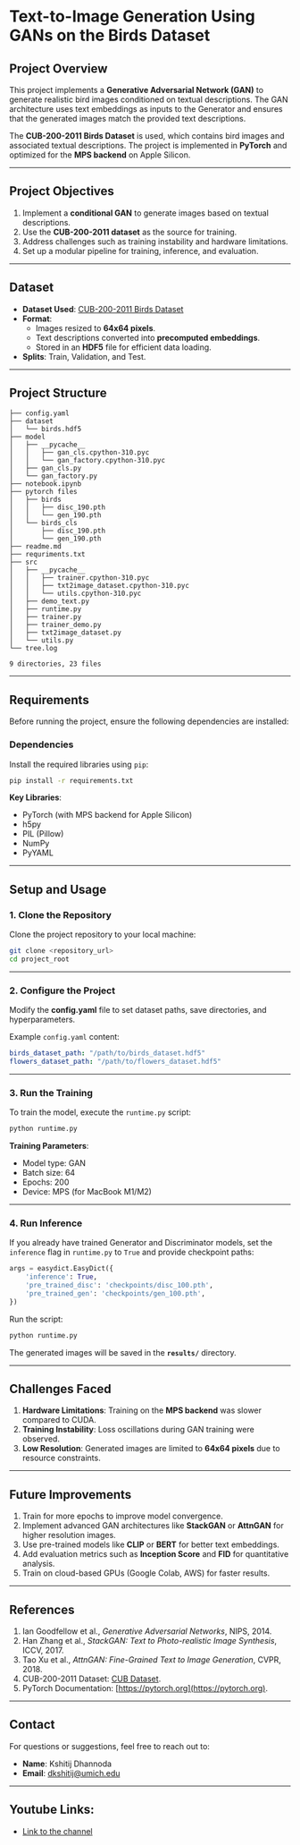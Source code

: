 
# **Text-to-Image Generation Using GANs on the Birds Dataset**


## **Project Overview**  
This project implements a **Generative Adversarial Network (GAN)** to generate realistic bird images conditioned on textual descriptions. The GAN architecture uses text embeddings as inputs to the Generator and ensures that the generated images match the provided text descriptions.  

The **CUB-200-2011 Birds Dataset** is used, which contains bird images and associated textual descriptions. The project is implemented in **PyTorch** and optimized for the **MPS backend** on Apple Silicon.

---

## **Project Objectives**  
1. Implement a **conditional GAN** to generate images based on textual descriptions.  
2. Use the **CUB-200-2011 dataset** as the source for training.  
3. Address challenges such as training instability and hardware limitations.  
4. Set up a modular pipeline for training, inference, and evaluation.

---

## **Dataset**  
- **Dataset Used**: [CUB-200-2011 Birds Dataset](http://www.vision.caltech.edu/visipedia/CUB-200-2011.html)  
- **Format**:  
   - Images resized to **64x64 pixels**.  
   - Text descriptions converted into **precomputed embeddings**.  
   - Stored in an **HDF5** file for efficient data loading.  
- **Splits**: Train, Validation, and Test.  

---

## **Project Structure**  

```plaintext
├── config.yaml
├── dataset
│   └── birds.hdf5
├── model
│   ├── __pycache__
│   │   ├── gan_cls.cpython-310.pyc
│   │   └── gan_factory.cpython-310.pyc
│   ├── gan_cls.py
│   └── gan_factory.py
├── notebook.ipynb
├── pytorch files
│   ├── birds
│   │   ├── disc_190.pth
│   │   └── gen_190.pth
│   └── birds_cls
│       ├── disc_190.pth
│       └── gen_190.pth
├── readme.md
├── requriments.txt
├── src
│   ├── __pycache__
│   │   ├── trainer.cpython-310.pyc
│   │   ├── txt2image_dataset.cpython-310.pyc
│   │   └── utils.cpython-310.pyc
│   ├── demo_text.py
│   ├── runtime.py
│   ├── trainer.py
│   ├── trainer_demo.py
│   ├── txt2image_dataset.py
│   └── utils.py
└── tree.log

9 directories, 23 files
```

---

## **Requirements**  

Before running the project, ensure the following dependencies are installed:

### **Dependencies**  
Install the required libraries using `pip`:

```bash
pip install -r requirements.txt
```

**Key Libraries**:  
- PyTorch (with MPS backend for Apple Silicon)  
- h5py  
- PIL (Pillow)  
- NumPy  
- PyYAML  

---

## **Setup and Usage**  

### **1. Clone the Repository**  
Clone the project repository to your local machine:

```bash
git clone <repository_url>
cd project_root
```

---

### **2. Configure the Project**  
Modify the **config.yaml** file to set dataset paths, save directories, and hyperparameters.  

Example `config.yaml` content:

```yaml
birds_dataset_path: "/path/to/birds_dataset.hdf5"
flowers_dataset_path: "/path/to/flowers_dataset.hdf5"
```

---

### **3. Run the Training**  
To train the model, execute the `runtime.py` script:

```bash
python runtime.py
```

**Training Parameters**:  
- Model type: GAN  
- Batch size: 64  
- Epochs: 200  
- Device: MPS (for MacBook M1/M2)  

---

### **4. Run Inference**  
If you already have trained Generator and Discriminator models, set the `inference` flag in `runtime.py` to `True` and provide checkpoint paths:

```python
args = easydict.EasyDict({
    'inference': True,  
    'pre_trained_disc': 'checkpoints/disc_100.pth',  
    'pre_trained_gen': 'checkpoints/gen_100.pth',  
})
```

Run the script:

```bash
python runtime.py
```

The generated images will be saved in the **`results/`** directory.

---

## **Challenges Faced**  
1. **Hardware Limitations**: Training on the **MPS backend** was slower compared to CUDA.  
2. **Training Instability**: Loss oscillations during GAN training were observed.  
3. **Low Resolution**: Generated images are limited to **64x64 pixels** due to resource constraints.  

---

## **Future Improvements**  
1. Train for more epochs to improve model convergence.  
2. Implement advanced GAN architectures like **StackGAN** or **AttnGAN** for higher resolution images.  
3. Use pre-trained models like **CLIP** or **BERT** for better text embeddings.  
4. Add evaluation metrics such as **Inception Score** and **FID** for quantitative analysis.  
5. Train on cloud-based GPUs (Google Colab, AWS) for faster results.

---

## **References**  
1. Ian Goodfellow et al., *Generative Adversarial Networks*, NIPS, 2014.  
2. Han Zhang et al., *StackGAN: Text to Photo-realistic Image Synthesis*, ICCV, 2017.  
3. Tao Xu et al., *AttnGAN: Fine-Grained Text to Image Generation*, CVPR, 2018.  
4. CUB-200-2011 Dataset: [CUB Dataset](http://www.vision.caltech.edu/visipedia/CUB-200-2011.html).  
5. PyTorch Documentation: [https://pytorch.org](https://pytorch.org).  

---

## **Contact**  
For questions or suggestions, feel free to reach out to:  
- **Name**: Kshitij Dhannoda 
- **Email**: dkshitij@umich.edu  
 
---
## Youtube Links:
   - [Link to the channel](https://www.youtube.com/channel/UCAMULu7AVoDz36yfiQFSocw)
